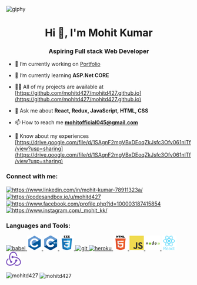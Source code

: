 
![giphy](https://github.com/mohitd427/mohitd427/assets/107741808/343fc0d4-ec6a-44f5-963d-74367332c77a)

<h1 align="center">Hi 👋, I'm Mohit Kumar</h1>
<h3 align="center">Aspiring Full stack Web Developer</h3>

- 🔭 I’m currently working on [Portfolio](https://github.com/mohitd427/mohitd427.github.io)

- 🌱 I’m currently learning **ASP.Net CORE**

- 👨‍💻 All of my projects are available at [https://github.com/mohitd427/mohitd427.github.io](https://github.com/mohitd427/mohitd427.github.io)

- 💬 Ask me about **React, Redux, JavaScript, HTML, CSS**

- 📫 How to reach me **mohitofficial045@gmail.com**

- 📄 Know about my experiences [https://drive.google.com/file/d/1SAgnF2mgVBxDEoqZkJsfc3Ofv061nlTf/view?usp=sharing](https://drive.google.com/file/d/1SAgnF2mgVBxDEoqZkJsfc3Ofv061nlTf/view?usp=sharing)

<h3 align="left">Connect with me:</h3>
<p align="left">
<a href="https://www.linkedin.com/in/mohit-kumar-78911323a/" target="blank"><img align="center" src="https://raw.githubusercontent.com/rahuldkjain/github-profile-readme-generator/master/src/images/icons/Social/linked-in-alt.svg" alt="https://www.linkedin.com/in/mohit-kumar-78911323a/" height="30" width="40" /></a>
<a href="https://codesandbox.io/u/mohitd427" target="blank"><img align="center" src="https://raw.githubusercontent.com/rahuldkjain/github-profile-readme-generator/master/src/images/icons/Social/codesandbox.svg" alt="https://codesandbox.io/u/mohitd427" height="30" width="40" /></a>
<a href="https://www.facebook.com/profile.php?id=100003187415854" target="blank"><img align="center" src="https://raw.githubusercontent.com/rahuldkjain/github-profile-readme-generator/master/src/images/icons/Social/facebook.svg" alt="https://www.facebook.com/profile.php?id=100003187415854" height="30" width="40" /></a>
<a href="https://www.instagram.com/_mohit_kk/" target="blank"><img align="center" src="https://raw.githubusercontent.com/rahuldkjain/github-profile-readme-generator/master/src/images/icons/Social/instagram.svg" alt="https://www.instagram.com/_mohit_kk/" height="30" width="40" /></a>
</p>

<h3 align="left">Languages and Tools:</h3>
<p align="left"> <a href="https://babeljs.io/" target="_blank" rel="noreferrer"> <img src="https://www.vectorlogo.zone/logos/babeljs/babeljs-icon.svg" alt="babel" width="40" height="40"/> </a> <a href="https://www.cprogramming.com/" target="_blank" rel="noreferrer"> <img src="https://raw.githubusercontent.com/devicons/devicon/master/icons/c/c-original.svg" alt="c" width="40" height="40"/> </a> <a href="https://www.w3schools.com/cpp/" target="_blank" rel="noreferrer"> <img src="https://raw.githubusercontent.com/devicons/devicon/master/icons/cplusplus/cplusplus-original.svg" alt="cplusplus" width="40" height="40"/> </a> <a href="https://www.w3schools.com/css/" target="_blank" rel="noreferrer"> <img src="https://raw.githubusercontent.com/devicons/devicon/master/icons/css3/css3-original-wordmark.svg" alt="css3" width="40" height="40"/> </a> <a href="https://git-scm.com/" target="_blank" rel="noreferrer"> <img src="https://www.vectorlogo.zone/logos/git-scm/git-scm-icon.svg" alt="git" width="40" height="40"/> </a> <a href="https://heroku.com" target="_blank" rel="noreferrer"> <img src="https://www.vectorlogo.zone/logos/heroku/heroku-icon.svg" alt="heroku" width="40" height="40"/> </a> <a href="https://www.w3.org/html/" target="_blank" rel="noreferrer"> <img src="https://raw.githubusercontent.com/devicons/devicon/master/icons/html5/html5-original-wordmark.svg" alt="html5" width="40" height="40"/> </a> <a href="https://developer.mozilla.org/en-US/docs/Web/JavaScript" target="_blank" rel="noreferrer"> <img src="https://raw.githubusercontent.com/devicons/devicon/master/icons/javascript/javascript-original.svg" alt="javascript" width="40" height="40"/> </a> <a href="https://nodejs.org" target="_blank" rel="noreferrer"> <img src="https://raw.githubusercontent.com/devicons/devicon/master/icons/nodejs/nodejs-original-wordmark.svg" alt="nodejs" width="40" height="40"/> </a> <a href="https://reactjs.org/" target="_blank" rel="noreferrer"> <img src="https://raw.githubusercontent.com/devicons/devicon/master/icons/react/react-original-wordmark.svg" alt="react" width="40" height="40"/> </a> <a href="https://redux.js.org" target="_blank" rel="noreferrer"> <img src="https://raw.githubusercontent.com/devicons/devicon/master/icons/redux/redux-original.svg" alt="redux" width="40" height="40"/> </a> </p>

<p><img align="left" src="https://github-readme-stats.vercel.app/api/top-langs?username=mohitd427&show_icons=true&locale=en&layout=compact" alt="mohitd427" /></p>

<p>&nbsp;<img align="center" src="https://github-readme-stats.vercel.app/api?username=mohitd427&show_icons=true&locale=en" alt="mohitd427" /></p>


